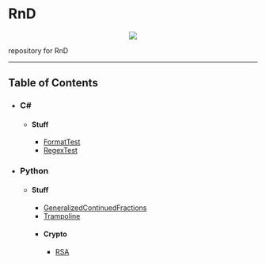 <body>
    <div id="head">
        <h1>RnD</h1>
        <p align="center"><a href="https://opensource.org/licenses/BSD-3-Clause"><img src="https://img.shields.io/badge/License-BSD%203--Clause-blue.svg"></img></a></p>
        <p>repository for RnD</p>
    <div>
    <hr/>
    <div id="body">
        <h2>Table of Contents</h2><ul>
            <li><h3>C#</h3><ul>
                <li><h4>Stuff</h4><ul>
                    <li><a href="./C%23.Stuff.FormatTest">FormatTest</a></li>
                    <li><a href="./C%23.Stuff.RegexTest">RegexTest</a></li>
                </ul></li></ul>
            </li>
            <li><h3>Python</h3><ul>
                <li><h4>Stuff</h4><ul>
                    <li><a href="./Python.Stuff.GeneralizedContinuedFractions">GeneralizedContinuedFractions</a></li>
                    <li><a href="./Python.Stuff.Trampoline">Trampoline</a></li>
                    <li><h4>Crypto</h4><ul>
                        <li><a href="./Python.Stuff.Crypto.RSA">RSA</a></li>
                    </ul></li>
                </ul></li></ul>
            </li>
        </ul>
    </div>
</body>